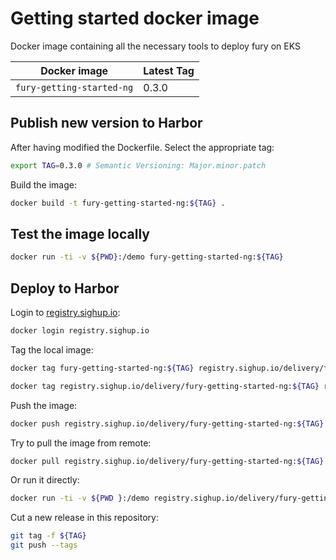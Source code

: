 # Getting started docker image

Docker image containing all the necessary tools to deploy fury on EKS

| Docker image              | Latest Tag |
|---------------------------|------------|
| `fury-getting-started-ng` | 0.3.0      |

## Publish new version to Harbor

After having modified the Dockerfile. Select the appropriate tag:

```bash
export TAG=0.3.0 # Semantic Versioning: Major.minor.patch
```

Build the image:

```bash
docker build -t fury-getting-started-ng:${TAG} .
```

## Test the image locally

```bash
docker run -ti -v ${PWD}:/demo fury-getting-started-ng:${TAG}
```

## Deploy to Harbor

Login to [registry.sighup.io](registry.sighup.io):

```bash
docker login registry.sighup.io
```

Tag the local image:

```bash
docker tag fury-getting-started-ng:${TAG} registry.sighup.io/delivery/fury-getting-started-ng:${TAG}

docker tag registry.sighup.io/delivery/fury-getting-started-ng:${TAG} registry.sighup.io/delivery/fury-getting-started-ng:latest
```

Push the image:

```bash
docker push registry.sighup.io/delivery/fury-getting-started-ng:${TAG}
```

Try to pull the image from remote:

```bash
docker pull registry.sighup.io/delivery/fury-getting-started-ng:${TAG}
```

Or run it directly:

```bash
docker run -ti -v ${PWD }:/demo registry.sighup.io/delivery/fury-getting-started-ng:${TAG}
```

Cut a new release in this repository:

```bash
git tag -f ${TAG}
git push --tags
```
